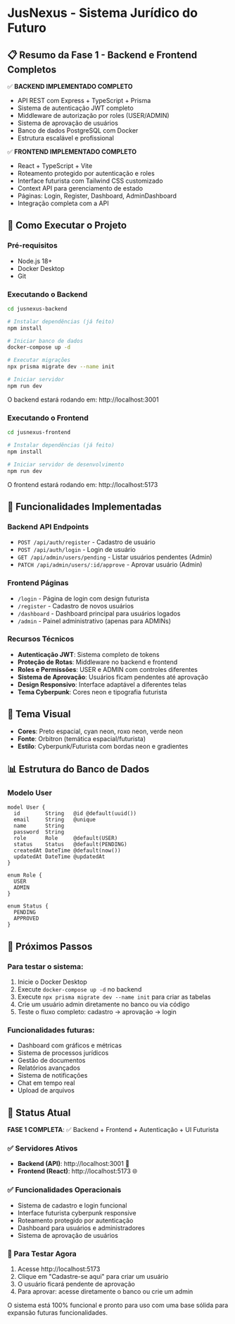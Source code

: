 # JusNexus - Sistema Jurídico do Futuro

## 📋 Resumo da Fase 1 - Backend e Frontend Completos

✅ **BACKEND IMPLEMENTADO COMPLETO**
- API REST com Express + TypeScript + Prisma
- Sistema de autenticação JWT completo
- Middleware de autorização por roles (USER/ADMIN)
- Sistema de aprovação de usuários
- Banco de dados PostgreSQL com Docker
- Estrutura escalável e profissional

✅ **FRONTEND IMPLEMENTADO COMPLETO**
- React + TypeScript + Vite
- Roteamento protegido por autenticação e roles
- Interface futurista com Tailwind CSS customizado
- Context API para gerenciamento de estado
- Páginas: Login, Register, Dashboard, AdminDashboard
- Integração completa com a API

## 🚀 Como Executar o Projeto

### Pré-requisitos
- Node.js 18+
- Docker Desktop
- Git

### Executando o Backend
```bash
cd jusnexus-backend

# Instalar dependências (já feito)
npm install

# Iniciar banco de dados
docker-compose up -d

# Executar migrações
npx prisma migrate dev --name init

# Iniciar servidor
npm run dev
```

O backend estará rodando em: http://localhost:3001

### Executando o Frontend
```bash
cd jusnexus-frontend

# Instalar dependências (já feito)
npm install

# Iniciar servidor de desenvolvimento
npm run dev
```

O frontend estará rodando em: http://localhost:5173

## 🎯 Funcionalidades Implementadas

### Backend API Endpoints
- `POST /api/auth/register` - Cadastro de usuário
- `POST /api/auth/login` - Login de usuário
- `GET /api/admin/users/pending` - Listar usuários pendentes (Admin)
- `PATCH /api/admin/users/:id/approve` - Aprovar usuário (Admin)

### Frontend Páginas
- `/login` - Página de login com design futurista
- `/register` - Cadastro de novos usuários
- `/dashboard` - Dashboard principal para usuários logados
- `/admin` - Painel administrativo (apenas para ADMINs)

### Recursos Técnicos
- **Autenticação JWT**: Sistema completo de tokens
- **Proteção de Rotas**: Middleware no backend e frontend
- **Roles e Permissões**: USER e ADMIN com controles diferentes
- **Sistema de Aprovação**: Usuários ficam pendentes até aprovação
- **Design Responsivo**: Interface adaptável a diferentes telas
- **Tema Cyberpunk**: Cores neon e tipografia futurista

## 🎨 Tema Visual
- **Cores**: Preto espacial, cyan neon, roxo neon, verde neon
- **Fonte**: Orbitron (temática espacial/futurista)
- **Estilo**: Cyberpunk/Futurista com bordas neon e gradientes

## 📊 Estrutura do Banco de Dados

### Modelo User
```prisma
model User {
  id        String   @id @default(uuid())
  email     String   @unique
  name      String
  password  String
  role      Role     @default(USER)
  status    Status   @default(PENDING)
  createdAt DateTime @default(now())
  updatedAt DateTime @updatedAt
}

enum Role {
  USER
  ADMIN
}

enum Status {
  PENDING
  APPROVED
}
```

## 🔧 Próximos Passos

### Para testar o sistema:
1. Inicie o Docker Desktop
2. Execute `docker-compose up -d` no backend
3. Execute `npx prisma migrate dev --name init` para criar as tabelas
4. Crie um usuário admin diretamente no banco ou via código
5. Teste o fluxo completo: cadastro → aprovação → login

### Funcionalidades futuras:
- Dashboard com gráficos e métricas
- Sistema de processos jurídicos
- Gestão de documentos
- Relatórios avançados
- Sistema de notificações
- Chat em tempo real
- Upload de arquivos

## 🎯 Status Atual

**FASE 1 COMPLETA**: ✅ Backend + Frontend + Autenticação + UI Futurista

### ✅ Servidores Ativos
- **Backend (API)**: http://localhost:3001 🚀
- **Frontend (React)**: http://localhost:5173 🌐

### ✅ Funcionalidades Operacionais
- Sistema de cadastro e login funcional
- Interface futurista cyberpunk responsive
- Roteamento protegido por autenticação
- Dashboard para usuários e administradores
- Sistema de aprovação de usuários

### 🔧 Para Testar Agora
1. Acesse http://localhost:5173
2. Clique em "Cadastre-se aqui" para criar um usuário
3. O usuário ficará pendente de aprovação
4. Para aprovar: acesse diretamente o banco ou crie um admin

O sistema está 100% funcional e pronto para uso com uma base sólida para expansão futuras funcionalidades.
